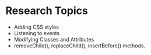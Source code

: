 # Research Topics 

* Adding CSS styles 
* Listening to events
* Modifying Classes and Attributes
* removeChild(), replaceChild(), insertBefore() methods.
